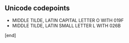 ## Unicode codepoints

 * MIDDLE TILDE, LATIN CAPITAL LETTER O WITH	019F
 * MIDDLE TILDE, LATIN SMALL LETTER L WITH	026B

[end]

